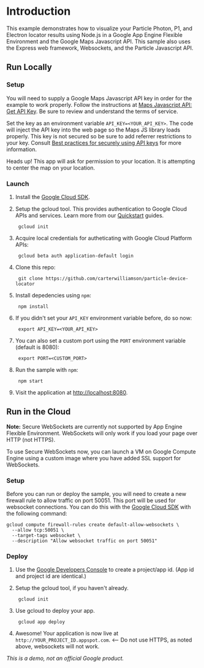 # Introduction
This example demonstrates how to visualize your Particle Photon, P1, and Electron locator results using Node.js in a Google App Engine Flexible Environment and the Google Maps Javascript API. This sample also uses the Express web framework, Websockets, and the Particle Javascript API.

## Run Locally

### Setup

You will need to supply a Google Maps Javascript API key in order for the example to work properly. Follow the instructions at [Maps Javascript API: Get API Key](https://developers.google.com/maps/documentation/javascript/get-api-key). Be sure to review and understand the terms of service.

Set the key as an environment variable `API_KEY=<YOUR_API_KEY>`. The code will inject the API key into the web page so the Maps JS library loads properly. This key is not secured so be sure to add referrer restrictions to your key. Consult [Best practices for securely using API keys](https://support.google.com/cloud/answer/6310037?hl=en) for more information.

Heads up! This app will ask for permission to your location. It is attempting to center the map on your location.

### Launch

1. Install the [Google Cloud SDK](https://cloud.google.com/sdk/).

1. Setup the gcloud tool. This provides authentication to Google Cloud APIs and services. Learn more from our [Quickstart](https://cloud.google.com/sdk/docs/quickstarts) guides.

        gcloud init

1. Acquire local credentials for autheticating with Google Cloud Platform APIs:

        gcloud beta auth application-default login

1. Clone this repo:

        git clone https://github.com/carterwilliamson/particle-device-locator

1. Install depedencies using `npm`:

        npm install

1. If you didn't set your `API_KEY` environment variable before, do so now:

        export API_KEY=<YOUR_API_KEY>

1. You can also set a custom port using the `PORT` environment variable (default is 8080):

        export PORT=<CUSTOM_PORT>

1. Run the sample with `npm`:

        npm start

1. Visit the application at [http://localhost:8080](http://localhost:8080).

## Run in the Cloud
__Note:__ Secure WebSockets are currently not supported by App Engine Flexible Environment. WebSockets will only work if you load your page over HTTP (not HTTPS).

To use Secure WebSockets now, you can launch a VM on Google Compute Engine using a custom image where you have added SSL support for WebSockets.

### Setup

Before you can run or deploy the sample, you will need to create a new firewall rule to allow traffic on port 50051. This port will be used for websocket connections. You can do this with the [Google Cloud SDK](https://cloud.google.com/sdk) with the following command:

    gcloud compute firewall-rules create default-allow-websockets \
      --allow tcp:50051 \
      --target-tags websocket \
      --description "Allow websocket traffic on port 50051"

### Deploy

1. Use the [Google Developers Console](https://console.developer.google.com) to create a project/app id. (App id and project id are identical.)

1. Setup the gcloud tool, if you haven't already.

        gcloud init

1. Use gcloud to deploy your app.

        gcloud app deploy

1. Awesome! Your application is now live at `http://YOUR_PROJECT_ID.appspot.com`.  <-- Do not use HTTPS, as noted above, websockets will not work.

*This is a demo, not an official Google product.*
